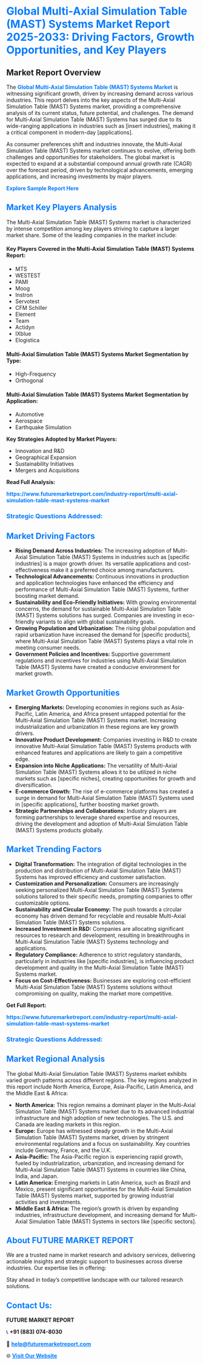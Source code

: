 <h1 style="color: #007BFF;">Global Multi-Axial Simulation Table (MAST) Systems Market Report 2025-2033: Driving Factors, Growth Opportunities, and Key Players</h1>

<section id="overview">
<h2>Market Report Overview</h2>
<p>The <a href="https://www.futuremarketreport.com/industry-report/multi-axial-simulation-table-mast-systems-market" style="color: #007BFF; text-decoration: none;"><strong>Global Multi-Axial Simulation Table (MAST) Systems Market</strong></a> is witnessing significant growth, driven by increasing demand across various industries. This report delves into the key aspects of the Multi-Axial Simulation Table (MAST) Systems market, providing a comprehensive analysis of its current status, future potential, and challenges. The demand for Multi-Axial Simulation Table (MAST) Systems has surged due to its wide-ranging applications in industries such as [insert industries], making it a critical component in modern-day [applications].</p>
<p>As consumer preferences shift and industries innovate, the Multi-Axial Simulation Table (MAST) Systems market continues to evolve, offering both challenges and opportunities for stakeholders. The global market is expected to expand at a substantial compound annual growth rate (CAGR) over the forecast period, driven by technological advancements, emerging applications, and increasing investments by major players.</p>
</section>

<section id="overview">
<p><a href="https://www.futuremarketreport.com/request-sample/reportId=92206" style="color: #007BFF; text-decoration: none;"><strong>Explore Sample Report Here</strong></a></p>
</section>

<section id="key-players">
<h2 style="color: #007BFF;">Market Key Players Analysis</h2>
<p>The Multi-Axial Simulation Table (MAST) Systems market is characterized by intense competition among key players striving to capture a larger market share. Some of the leading companies in the market include:</p>
<h4>Key Players Covered in the Multi-Axial Simulation Table (MAST) Systems Report:</h4>
<ul><li>MTS</li><li>WESTEST</li><li>PAMI</li><li>Moog</li><li>Instron</li><li>Servotest</li><li>CFM Schiller</li><li>Element</li><li>Team</li><li>Actidyn</li><li>IXblue</li><li>Elogistica</li></ul>
<h4>Multi-Axial Simulation Table (MAST) Systems Market Segmentation by Type:</h4>
<ul><li>High-Frequency</li><li>Orthogonal</li></ul>

<h4>Multi-Axial Simulation Table (MAST) Systems Market Segmentation by Application:</h4>
<ul><li>Automotive</li><li>Aerospace</li><li>Earthquake Simulation</li></ul>
<p><strong>Key Strategies Adopted by Market Players:</strong></p>
<ul>
<li>Innovation and R&D</li>
<li>Geographical Expansion</li>
<li>Sustainability Initiatives</li>
<li>Mergers and Acquisitions</li>
</ul>
</section>

<section>
<p><strong>Read Full Analysis: </strong></p><a href="https://www.futuremarketreport.com/industry-report/multi-axial-simulation-table-mast-systems-market" style="color: #007BFF; text-decoration: none;"><strong>https://www.futuremarketreport.com/industry-report/multi-axial-simulation-table-mast-systems-market</strong></a>
<h3 style="color: #007BFF;">Strategic Questions Addressed:</h3>
</section>

<section id="driving-factors">
<h2 style="color: #007BFF;">Market Driving Factors</h2>
<ul>
<li><strong>Rising Demand Across Industries:</strong> The increasing adoption of Multi-Axial Simulation Table (MAST) Systems in industries such as [specific industries] is a major growth driver. Its versatile applications and cost-effectiveness make it a preferred choice among manufacturers.</li>
<li><strong>Technological Advancements:</strong> Continuous innovations in production and application technologies have enhanced the efficiency and performance of Multi-Axial Simulation Table (MAST) Systems, further boosting market demand.</li>
<li><strong>Sustainability and Eco-Friendly Initiatives:</strong> With growing environmental concerns, the demand for sustainable Multi-Axial Simulation Table (MAST) Systems solutions has surged. Companies are investing in eco-friendly variants to align with global sustainability goals.</li>
<li><strong>Growing Population and Urbanization:</strong> The rising global population and rapid urbanization have increased the demand for [specific products], where Multi-Axial Simulation Table (MAST) Systems plays a vital role in meeting consumer needs.</li>
<li><strong>Government Policies and Incentives:</strong> Supportive government regulations and incentives for industries using Multi-Axial Simulation Table (MAST) Systems have created a conducive environment for market growth.</li>
</ul>
</section>

<section id="growth-opportunities">
<h2 style="color: #007BFF;">Market Growth Opportunities</h2>
<ul>
<li><strong>Emerging Markets:</strong> Developing economies in regions such as Asia-Pacific, Latin America, and Africa present untapped potential for the Multi-Axial Simulation Table (MAST) Systems market. Increasing industrialization and urbanization in these regions are key growth drivers.</li>
<li><strong>Innovative Product Development:</strong> Companies investing in R&D to create innovative Multi-Axial Simulation Table (MAST) Systems products with enhanced features and applications are likely to gain a competitive edge.</li>
<li><strong>Expansion into Niche Applications:</strong> The versatility of Multi-Axial Simulation Table (MAST) Systems allows it to be utilized in niche markets such as [specific niches], creating opportunities for growth and diversification.</li>
<li><strong>E-commerce Growth:</strong> The rise of e-commerce platforms has created a surge in demand for Multi-Axial Simulation Table (MAST) Systems used in [specific applications], further boosting market growth.</li>
<li><strong>Strategic Partnerships and Collaborations:</strong> Industry players are forming partnerships to leverage shared expertise and resources, driving the development and adoption of Multi-Axial Simulation Table (MAST) Systems products globally.</li>
</ul>
</section>

<section id="trending-factors">
<h2 style="color: #007BFF;">Market Trending Factors</h2>
<ul>
<li><strong>Digital Transformation:</strong> The integration of digital technologies in the production and distribution of Multi-Axial Simulation Table (MAST) Systems has improved efficiency and customer satisfaction.</li>
<li><strong>Customization and Personalization:</strong> Consumers are increasingly seeking personalized Multi-Axial Simulation Table (MAST) Systems solutions tailored to their specific needs, prompting companies to offer customizable options.</li>
<li><strong>Sustainability and Circular Economy:</strong> The push towards a circular economy has driven demand for recyclable and reusable Multi-Axial Simulation Table (MAST) Systems solutions.</li>
<li><strong>Increased Investment in R&D:</strong> Companies are allocating significant resources to research and development, resulting in breakthroughs in Multi-Axial Simulation Table (MAST) Systems technology and applications.</li>
<li><strong>Regulatory Compliance:</strong> Adherence to strict regulatory standards, particularly in industries like [specific industries], is influencing product development and quality in the Multi-Axial Simulation Table (MAST) Systems market.</li>
<li><strong>Focus on Cost-Effectiveness:</strong> Businesses are exploring cost-efficient Multi-Axial Simulation Table (MAST) Systems solutions without compromising on quality, making the market more competitive.</li>
</ul>
</section>

<section>
<p><strong>Get Full Report: </strong></p><a href="https://www.futuremarketreport.com/industry-report/multi-axial-simulation-table-mast-systems-market" style="color: #007BFF; text-decoration: none;"><strong>https://www.futuremarketreport.com/industry-report/multi-axial-simulation-table-mast-systems-market</strong></a>
<h3 style="color: #007BFF;">Strategic Questions Addressed:</h3>
</section>


<section id="regional-analysis">
<h2 style="color: #007BFF;">Market Regional Analysis</h2>
<p>The global Multi-Axial Simulation Table (MAST) Systems market exhibits varied growth patterns across different regions. The key regions analyzed in this report include North America, Europe, Asia-Pacific, Latin America, and the Middle East & Africa:</p>
<ul>
<li><strong>North America:</strong> This region remains a dominant player in the Multi-Axial Simulation Table (MAST) Systems market due to its advanced industrial infrastructure and high adoption of new technologies. The U.S. and Canada are leading markets in this region.</li>
<li><strong>Europe:</strong> Europe has witnessed steady growth in the Multi-Axial Simulation Table (MAST) Systems market, driven by stringent environmental regulations and a focus on sustainability. Key countries include Germany, France, and the U.K.</li>
<li><strong>Asia-Pacific:</strong> The Asia-Pacific region is experiencing rapid growth, fueled by industrialization, urbanization, and increasing demand for Multi-Axial Simulation Table (MAST) Systems in countries like China, India, and Japan.</li>
<li><strong>Latin America:</strong> Emerging markets in Latin America, such as Brazil and Mexico, present significant opportunities for the Multi-Axial Simulation Table (MAST) Systems market, supported by growing industrial activities and investments.</li>
<li><strong>Middle East & Africa:</strong> The region’s growth is driven by expanding industries, infrastructure development, and increasing demand for Multi-Axial Simulation Table (MAST) Systems in sectors like [specific sectors].</li>
</ul>
</section>

<footer>
<h2 style="color: #007BFF;">About FUTURE MARKET REPORT</h2>
<p>We are a trusted name in market research and advisory services, delivering actionable insights and strategic support to businesses across diverse industries. Our expertise lies in offering:</p>

<p>Stay ahead in today’s competitive landscape with our tailored research solutions.</p>

<h2 style="color: #007BFF;">Contact Us:</h2>
<p><strong>FUTURE MARKET REPORT</strong></p>
<p>📞 <strong>+91 (883) 074-8030</strong></p>
<p>📧 <strong><a href="mailto:help@futuremarketreport.com" style="color: #007BFF;">help@futuremarketreport.com</a></strong></p>
<p>🌐 <strong><a href="https://www.futuremarketreport.com/" style="color: #007BFF;">Visit Our Website</a></strong></p>
</footer>